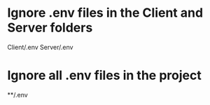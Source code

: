 # Ignore .env files in the Client and Server folders
Client/.env
Server/.env
# Ignore all .env files in the project
**/.env